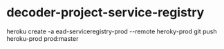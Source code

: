 # decoder-project-service-registry

heroku create -a ead-serviceregistry-prod --remote heroky-prod
git push heroku-prod prod:master
